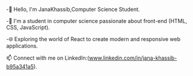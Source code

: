 -👋 Hello, I'm JanaKhassib,Computer Science Student.

-🌱 I'm a student in computer science passionate about front-end (HTML, CSS, JavaScript).

-🌐 Exploring the world of React to create modern and responsive web applications.

📫 Connect with me on LinkedIn:(www.linkedin.com/in/jana-khassib-b95a341a5).
<!---
JanaKhassib/JanaKhassib is a ✨ special ✨ repository because its `README.md` (this file) appears on your GitHub profile.
You can click the Preview link to take a look at your changes.
--->
